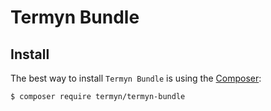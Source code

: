# Termyn Bundle

Install
------------

The best way to install `Termyn Bundle` is using the [Composer](http://getcomposer.org/):

```sh
$ composer require termyn/termyn-bundle
```